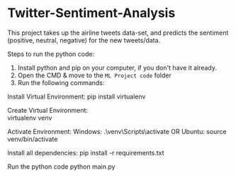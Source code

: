# Twitter-Sentiment-Analysis
This project takes up the airline tweets data-set, and predicts the sentiment (positive, neutral, negative) for the new tweets/data. 

Steps to run the python code:

1. Install python and pip on your computer, if you don't have it already.
2. Open the CMD & move to the `ML Project code` folder
3. Run the following commands:

Install Virtual Environment:
      pip install virtualenv

Create Virtual Environment:  
      virtualenv venv

Activate Environment:
Windows: .\venv\Scripts\activate
                             OR
Ubuntu: source venv/bin/activate

Install all dependencies:
      pip install -r requirements.txt

Run the python code
       python main.py
